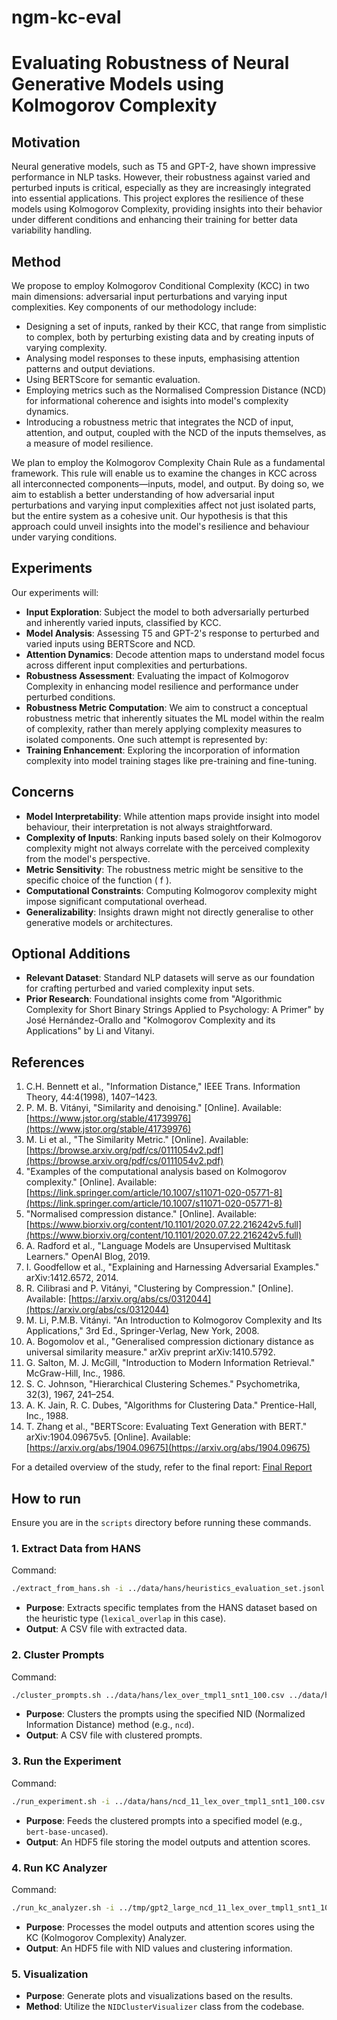# ngm-kc-eval

# Evaluating Robustness of Neural Generative Models using Kolmogorov Complexity

## Motivation
Neural generative models, such as T5 and GPT-2, have shown impressive performance in NLP tasks. However, their robustness against varied and perturbed inputs is critical, especially as they are increasingly integrated into essential applications. This project explores the resilience of these models using Kolmogorov Complexity, providing insights into their behavior under different conditions and enhancing their training for better data variability handling.

## Method
We propose to employ Kolmogorov Conditional Complexity (KCC) in two main dimensions: adversarial input perturbations and varying input complexities. Key components of our methodology include:
- Designing a set of inputs, ranked by their KCC, that range from simplistic to complex, both by perturbing existing data and by creating inputs of varying complexity.
- Analysing model responses to these inputs, emphasising attention patterns and output deviations.
- Using BERTScore for semantic evaluation.
- Employing metrics such as the Normalised Compression Distance (NCD) for informational coherence and isights into model's complexity dynamics.
- Introducing a robustness metric that integrates the NCD of input, attention, and output, coupled with the NCD of the inputs themselves, as a measure of model resilience.

We plan to employ the Kolmogorov Complexity Chain Rule as a fundamental framework. This rule will enable us to examine the changes in KCC across all interconnected components—inputs, model, and output. By doing so, we aim to establish a better understanding of how adversarial input perturbations and varying input complexities affect not just isolated parts, but the entire system as a cohesive unit. Our hypothesis is that this approach could unveil insights into the model's resilience and behaviour under varying conditions.

## Experiments
Our experiments will:
- **Input Exploration**: Subject the model to both adversarially perturbed and inherently varied inputs, classified by KCC.
- **Model Analysis**: Assessing T5 and GPT-2's response to perturbed and varied inputs using BERTScore and NCD.
- **Attention Dynamics**: Decode attention maps to understand model focus across different input complexities and perturbations.
- **Robustness Assessment**: Evaluating the impact of Kolmogorov Complexity in enhancing model resilience and performance under perturbed conditions.
- **Robustness Metric Computation**: We aim to construct a conceptual robustness metric that inherently situates the ML model within the realm of complexity, rather than merely applying complexity measures to isolated components. One such attempt is represented by:
- **Training Enhancement**: Exploring the incorporation of information complexity into model training stages like pre-training and fine-tuning.

## Concerns
- **Model Interpretability**: While attention maps provide insight into model behaviour, their interpretation is not always straightforward.
- **Complexity of Inputs**: Ranking inputs based solely on their Kolmogorov complexity might not always correlate with the perceived complexity from the model's perspective.
- **Metric Sensitivity**: The robustness metric might be sensitive to the specific choice of the function \( f \).
- **Computational Constraints**: Computing Kolmogorov complexity might impose significant computational overhead.
- **Generalizability**: Insights drawn might not directly generalise to other generative models or architectures.

## Optional Additions
- **Relevant Dataset**: Standard NLP datasets will serve as our foundation for crafting perturbed and varied complexity input sets.
- **Prior Research**: Foundational insights come from "Algorithmic Complexity for Short Binary Strings Applied to Psychology: A Primer" by José Hernández-Orallo and "Kolmogorov Complexity and its Applications" by Li and Vitanyi.

## References
1. C.H. Bennett et al., "Information Distance," IEEE Trans. Information Theory, 44:4(1998), 1407–1423.
2. P. M. B. Vitányi, "Similarity and denoising." [Online]. Available: [https://www.jstor.org/stable/41739976](https://www.jstor.org/stable/41739976)
3. M. Li et al., "The Similarity Metric." [Online]. Available: [https://browse.arxiv.org/pdf/cs/0111054v2.pdf](https://browse.arxiv.org/pdf/cs/0111054v2.pdf)
4. "Examples of the computational analysis based on Kolmogorov complexity." [Online]. Available: [https://link.springer.com/article/10.1007/s11071-020-05771-8](https://link.springer.com/article/10.1007/s11071-020-05771-8)
5. "Normalised compression distance." [Online]. Available: [https://www.biorxiv.org/content/10.1101/2020.07.22.216242v5.full](https://www.biorxiv.org/content/10.1101/2020.07.22.216242v5.full)
6. A. Radford et al., "Language Models are Unsupervised Multitask Learners." OpenAI Blog, 2019.
7. I. Goodfellow et al., "Explaining and Harnessing Adversarial Examples." arXiv:1412.6572, 2014.
8. R. Cilibrasi and P. Vitányi, "Clustering by Compression." [Online]. Available: [https://arxiv.org/abs/cs/0312044](https://arxiv.org/abs/cs/0312044)
9. M. Li, P.M.B. Vitányi. "An Introduction to Kolmogorov Complexity and Its Applications," 3rd Ed., Springer-Verlag, New York, 2008.
10. A. Bogomolov et al., "Generalised compression dictionary distance as universal similarity measure." arXiv preprint arXiv:1410.5792.
11. G. Salton, M. J. McGill, "Introduction to Modern Information Retrieval." McGraw-Hill, Inc., 1986.
12. S. C. Johnson, "Hierarchical Clustering Schemes." Psychometrika, 32(3), 1967, 241–254.
13. A. K. Jain, R. C. Dubes, "Algorithms for Clustering Data." Prentice-Hall, Inc., 1988.
14. T. Zhang et al., "BERTScore: Evaluating Text Generation with BERT." arXiv:1904.09675v5. [Online]. Available: [https://arxiv.org/abs/1904.09675](https://arxiv.org/abs/1904.09675)

For a detailed overview of the study, refer to the final report: [Final Report](https://docs.google.com/document/d/1HE77P98Vj0eh4cUSzXHUqg2sO0EhIVlxVpEvhH2tfbk/edit?usp=sharing)


## How to run 

Ensure you are in the `scripts` directory before running these commands.

### 1. Extract Data from HANS
Command:
```bash
./extract_from_hans.sh -i ../data/hans/heuristics_evaluation_set.jsonl -t lexical_overlap -n temp1 -m 100 -o ../data/hans/lex_over_tmpl1_snt1_100.csv
```
- **Purpose**: Extracts specific templates from the HANS dataset based on the heuristic type (`lexical_overlap` in this case).
- **Output**: A CSV file with extracted data.

### 2. Cluster Prompts
Command:
```bash
./cluster_prompts.sh ../data/hans/lex_over_tmpl1_snt1_100.csv ../data/hans/nid_lex_over_tmpl1_snt1_100.csv ncd 11
```
- **Purpose**: Clusters the prompts using the specified NID (Normalized Information Distance) method (e.g., `ncd`).
- **Output**: A CSV file with clustered prompts.

### 3. Run the Experiment
Command:
```bash
./run_experiment.sh -i ../data/hans/ncd_11_lex_over_tmpl1_snt1_100.csv -m bert-base-uncased -o bert_base_ncd_11_lex_over_tmpl1_snt1_100.hdf
```
- **Purpose**: Feeds the clustered prompts into a specified model (e.g., `bert-base-uncased`).
- **Output**: An HDF5 file storing the model outputs and attention scores.

### 4. Run KC Analyzer
Command:
```bash
./run_kc_analyzer.sh -i ../tmp/gpt2_large_ncd_11_lex_over_tmpl1_snt1_100.hdf -k ncd -o ../tmp/gpt2_large_ncd_11_lex_over_tmpl1_snt1_100_results.hdf
```
- **Purpose**: Processes the model outputs and attention scores using the KC (Kolmogorov Complexity) Analyzer.
- **Output**: An HDF5 file with NID values and clustering information.

### 5. Visualization
- **Purpose**: Generate plots and visualizations based on the results.
- **Method**: Utilize the `NIDClusterVisualizer` class from the codebase.

